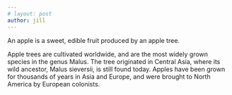 ```yaml
---
# layout: post
author: jill
---
```

An apple is a sweet, edible fruit produced by an apple tree.

Apple trees are cultivated worldwide, and are the most widely grown species in the genus Malus. The tree originated in Central Asia, where its wild ancestor, 
Malus sieversii, is still found today. Apples have been grown for thousands of years in Asia and Europe, and were brought to North America by European colonists.